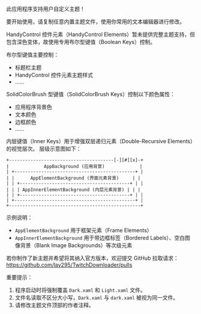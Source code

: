 ﻿此应用程序支持用户自定义主题！

要开始使用，请复制任意内置主题文件，使用你常用的文本编辑器进行修改。

HandyControl 控件元素（HandyControl Elements）暂未提供完整主题支持，但包含深色变体，故使用专用布尔型键值（Boolean Keys）控制。

布尔型键值主要控制：

- 标题栏主题
- HandyControl 控件元素主题样式
- ……

SolidColorBrush 型键值（SolidColorBrush Keys）控制以下颜色属性：

- 应用程序背景色
- 文本颜色
- 边框颜色
- ……

内层键值（Inner Keys）用于增强双层递归元素（Double-Recursive Elements）的视觉层次。
层级示意图如下：

```层级示意图
+---------------------------------------[-][#][x]-+
|             AppBackground (应用背景)             |
| +---------------------------------------------+ |
| |      AppElementBackground (界面元素背景)     | |
| | +-----------------------------------------+ | |
| | | AppInnerElementBackground (内层元素背景) | | |
| | +-----------------------------------------+ | |
| +---------------------------------------------+ |
+-------------------------------------------------+
```  

示例说明：

- `AppElementBackground` 用于框架元素（Frame Elements）
- `AppInnerElementBackground` 用于带边框标签（Bordered Labels）、空白图像背景（Blank Image Backgrounds）等次级元素

若你制作了新主题并希望将其纳入官方版本，欢迎提交 GitHub 拉取请求：  
<https://github.com/lay295/TwitchDownloader/pulls>

重要提示：  

1. 程序启动时将强制覆盖 `Dark.xaml` 和 `Light.xaml` 文件。
2. 文件名读取不区分大小写，`Dark.xaml` 与 `dark.xaml` 被视为同一文件。
3. 请修改主题文件顶部的作者注释。
